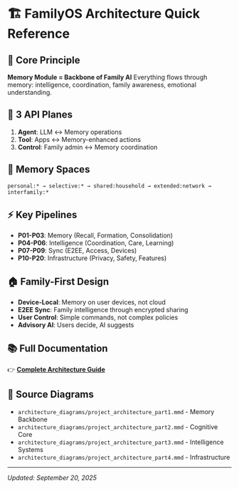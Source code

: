 # 🏗️ FamilyOS Architecture Quick Reference

## 📍 **Core Principle**
**Memory Module = Backbone of Family AI**
Everything flows through memory: intelligence, coordination, family awareness, emotional understanding.

## 🎯 **3 API Planes**
1. **Agent**: LLM ↔ Memory operations
2. **Tool**: Apps ↔ Memory-enhanced actions
3. **Control**: Family admin ↔ Memory coordination

## 🧠 **Memory Spaces**
```
personal:* → selective:* → shared:household → extended:network → interfamily:*
```

## ⚡ **Key Pipelines**
- **P01-P03**: Memory (Recall, Formation, Consolidation)
- **P04-P06**: Intelligence (Coordination, Care, Learning)
- **P07-P09**: Sync (E2EE, Access, Devices)
- **P10-P20**: Infrastructure (Privacy, Safety, Features)

## 🏠 **Family-First Design**
- **Device-Local**: Memory on user devices, not cloud
- **E2EE Sync**: Family intelligence through encrypted sharing
- **User Control**: Simple commands, not complex policies
- **Advisory AI**: Users decide, AI suggests

## 📚 **Full Documentation**
👉 **[Complete Architecture Guide](./ARCHITECTURE_SOURCE_OF_TRUTH.md)**

## 🔗 **Source Diagrams**
- `architecture_diagrams/project_architecture_part1.mmd` - Memory Backbone
- `architecture_diagrams/project_architecture_part2.mmd` - Cognitive Core
- `architecture_diagrams/project_architecture_part3.mmd` - Intelligence Systems
- `architecture_diagrams/project_architecture_part4.mmd` - Infrastructure

---
*Updated: September 20, 2025*

